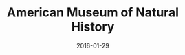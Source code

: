 ---
layout: site
title: "American Museum of Natural History"
date: 2016-01-29
categories: [education]
version: 1.6.1
major: 1
minor: 6
patch: 1
slug: amnh
link: https://ticketing.amnh.org/#/tickets
submitter: alexandercastillo
permalink: /sites/:slug
---
